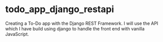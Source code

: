 # todo_app_django_restapi
Creating a To-Do app with the Django REST Framework.
I will use the API which I have build using django to handle the front end with vanilla JavaScript.

